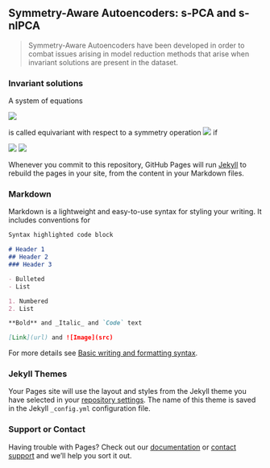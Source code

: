 ## Symmetry-Aware Autoencoders: s-PCA and s-nlPCA

>Symmetry-Aware Autoencoders have been developed in order to combat issues arising in model reduction methods that arise when invariant solutions are present in the dataset.



### Invariant solutions
A system of equations

<img src="https://render.githubusercontent.com/render/math?math=\frac{\partial \mathbf{U}}{\partial t} = F(\mathbf{U})">

is called equivariant with respect to a symmetry operation
<img src="https://render.githubusercontent.com/render/math?math=\gamma"> if

<img src="https://render.githubusercontent.com/render/math?math= \gamma F(\mathbf{U}">


<img src="https://render.githubusercontent.com/render/math?math=e^{i \pi} = -1">


Whenever you commit to this repository, GitHub Pages will run [Jekyll](https://jekyllrb.com/) to rebuild the pages in your site, from the content in your Markdown files.

### Markdown

Markdown is a lightweight and easy-to-use syntax for styling your writing. It includes conventions for

```markdown
Syntax highlighted code block

# Header 1
## Header 2
### Header 3

- Bulleted
- List

1. Numbered
2. List

**Bold** and _Italic_ and `Code` text

[Link](url) and ![Image](src)
```

For more details see [Basic writing and formatting syntax](https://docs.github.com/en/github/writing-on-github/getting-started-with-writing-and-formatting-on-github/basic-writing-and-formatting-syntax).

### Jekyll Themes

Your Pages site will use the layout and styles from the Jekyll theme you have selected in your [repository settings](https://github.com/simonkneer/simonkneer.github.io/settings/pages). The name of this theme is saved in the Jekyll `_config.yml` configuration file.

### Support or Contact

Having trouble with Pages? Check out our [documentation](https://docs.github.com/categories/github-pages-basics/) or [contact support](https://support.github.com/contact) and we’ll help you sort it out.
